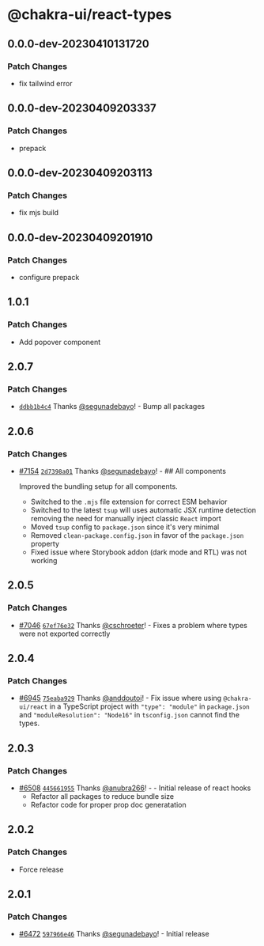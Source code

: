 # @chakra-ui/react-types

## 0.0.0-dev-20230410131720

### Patch Changes

- fix tailwind error

## 0.0.0-dev-20230409203337

### Patch Changes

- prepack

## 0.0.0-dev-20230409203113

### Patch Changes

- fix mjs build

## 0.0.0-dev-20230409201910

### Patch Changes

- configure prepack

## 1.0.1

### Patch Changes

- Add popover component

## 2.0.7

### Patch Changes

- [`ddbb1b4c4`](https://github.com/chakra-ui/chakra-ui/commit/ddbb1b4c49b8f124c0368929357e2891265a50c0)
  Thanks [@segunadebayo](https://github.com/segunadebayo)! - Bump all packages

## 2.0.6

### Patch Changes

- [#7154](https://github.com/chakra-ui/chakra-ui/pull/7154)
  [`2d7398a01`](https://github.com/chakra-ui/chakra-ui/commit/2d7398a0142b5bdd3f68ce05bd159fc824cda5ef)
  Thanks [@segunadebayo](https://github.com/segunadebayo)! - ## All components

  Improved the bundling setup for all components.

  - Switched to the `.mjs` file extension for correct ESM behavior
  - Switched to the latest `tsup` will uses automatic JSX runtime detection
    removing the need for manually inject classic `React` import
  - Moved `tsup` config to `package.json` since it's very minimal
  - Removed `clean-package.config.json` in favor of the `package.json` property
  - Fixed issue where Storybook addon (dark mode and RTL) was not working

## 2.0.5

### Patch Changes

- [#7046](https://github.com/chakra-ui/chakra-ui/pull/7046)
  [`67ef76e32`](https://github.com/chakra-ui/chakra-ui/commit/67ef76e32369f7376ccd9242865f758157544b48)
  Thanks [@cschroeter](https://github.com/cschroeter)! - Fixes a problem where
  types were not exported correctly

## 2.0.4

### Patch Changes

- [#6945](https://github.com/chakra-ui/chakra-ui/pull/6945)
  [`75eaba929`](https://github.com/chakra-ui/chakra-ui/commit/75eaba9293e2c7d5bd6aed2037df05128f335930)
  Thanks [@anddoutoi](https://github.com/anddoutoi)! - Fix issue where using
  `@chakra-ui/react` in a TypeScript project with `"type": "module"` in
  `package.json` and `"moduleResolution": "Node16"` in `tsconfig.json` cannot
  find the types.

## 2.0.3

### Patch Changes

- [#6508](https://github.com/chakra-ui/chakra-ui/pull/6508)
  [`445661955`](https://github.com/chakra-ui/chakra-ui/commit/445661955dff1329156b535ef50c7cf27b8663a9)
  Thanks [@anubra266](https://github.com/anubra266)! - - Initial release of
  react hooks
  - Refactor all packages to reduce bundle size
  - Refactor code for proper prop doc generatation

## 2.0.2

### Patch Changes

- Force release

## 2.0.1

### Patch Changes

- [#6472](https://github.com/chakra-ui/chakra-ui/pull/6472)
  [`597966e46`](https://github.com/chakra-ui/chakra-ui/commit/597966e46f6d0a8cd3f82eafa3f54d5ca9c97127)
  Thanks [@segunadebayo](https://github.com/segunadebayo)! - Initial release
